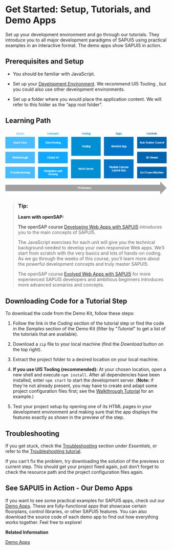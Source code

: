 <!-- loio8b49fc198bf04b2d9800fc37fecbb218 -->

# Get Started: Setup, Tutorials, and Demo Apps

Set up your development environment and go through our tutorials. They introduce you to all major development paradigms of SAPUI5 using practical examples in an interactive format. The demo apps show SAPUI5 in action.



<a name="loio8b49fc198bf04b2d9800fc37fecbb218__tutorials_prerequisites"/>

## Prerequisites and Setup

-   You should be familiar with JavaScript.

-   Set up your [Development Environment](../05_Developing_Apps/development-environment-7bb04e0.md). We recommend UI5 Tooling , but you could also use other development environments.

-   Set up a folder where you would place the application content. We will refer to this folder as the “app root folder”.




<a name="loio8b49fc198bf04b2d9800fc37fecbb218__tutorials_path"/>

## Learning Path

![](images/Image_Map_SAPUI5_Learning_Map_e32da15.png)



> ### Tip:  
> **Learn with openSAP:**
> 
> The openSAP course [Developing Web Apps with SAPUI5](https://open.sap.com/courses/ui51) introduces you to the main concepts of SAPUI5.
> 
> The JavaScript exercises for each unit will give you the technical background needed to develop your own responsive Web apps. We’ll start from scratch with the very basics and lots of hands-on coding. As we go through the weeks of this course, you’ll learn more about the powerful development concepts and truly master SAPUI5.
> 
> The openSAP course [Evolved Web Apps with SAPUI5](https://open.sap.com/courses/ui52) for more experienced SAPUI5 developers and ambitious beginners introduces more advanced scenarios and concepts.



<a name="loio8b49fc198bf04b2d9800fc37fecbb218__tutorials_download"/>

## Downloading Code for a Tutorial Step

To download the code from the Demo Kit, follow these steps:

1.  Follow the link in the *Coding* section of the tutorial step or find the code in the *Samples* section of the Demo Kit \(filter by "*Tutorial*" to get a list of the tutorials that are available\).

2.  Download a `zip` file to your local machine \(find the *Download* button on the top right\).

3.  Extract the project folder to a desired location on your local machine.

4.  **If you use UI5 Tooling \(recommended\):** At your chosen location, open a new shell and execute `npm install`. After all dependencies have been installed, enter `npm start` to start the development server. \(**Note:** if they're not already present, you may have to create and adapt some project configuration files first; see the [Walkthrough Tutorial](walkthrough-tutorial-3da5f4b.md) for an example.\)

5.  Test your project setup by opening one of its HTML pages in your development environment and making sure that the app displays the features exactly as shown in the preview of the step.




<a name="loio8b49fc198bf04b2d9800fc37fecbb218__tutorials_troubleshooting"/>

## Troubleshooting

If you get stuck, check the [Troubleshooting](../04_Essentials/troubleshooting-615d9e4.md) section under *Essentials*, or refer to the [Troubleshooting tutorial](troubleshooting-tutorial-5661952.md).

If you can't fix the problem, try downloading the solution of the previews or current step. This should get your project fixed again, just don’t forget to check the resource path and the project configuration files again.



<a name="loio8b49fc198bf04b2d9800fc37fecbb218__section_fbp_hjc_tkb"/>

## See SAPUI5 in Action - Our Demo Apps

If you want to see some practical examples for SAPUI5 apps, check out our [Demo Apps](https://ui5.sap.com/#/demoapps). These are fully-functional apps that showcase certain floorplans, control libraries, or other SAPUI5 features. You can also download the source code of each demo app to find out how everything works together. Feel free to explore!

**Related Information**  


[Demo Apps](demo-apps-a3ab54e.md "With the Demo Kit, we deliver some demo apps that show you how you can use the various features and controls of SAPUI5.")

